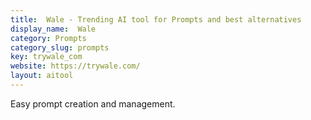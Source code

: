 ```yaml
---
title:  Wale - Trending AI tool for Prompts and best alternatives
display_name:  Wale
category: Prompts
category_slug: prompts
key: trywale_com
website: https://trywale.com/
layout: aitool
---
```


Easy prompt creation and management.
